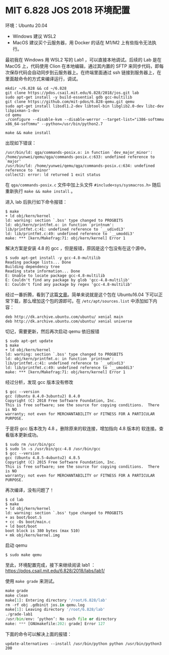 # MIT 6.828 JOS 2018 环境配置

环境：Ubuntu 20.04

- Windows 建议 WSL2
- MacOS 建议买个云服务器，用 Docker 的话在 M1/M2 上有些指令无法执行。

最初我在 Windows 用 WSL2 写的 Lab1 ，可以直接本地调试。后续的 Lab 是在 MacOS 上，代码使用 Clion 在本地编辑，通过其内置的 SFTP 来同步代码，即每次保存代码会自动同步到云服务器上。在终端里面通过 ssh 链接到服务器上，在里面敲命令的方式来编译运行，调试。

```shell
mkdir ~/6.828 && cd ~/6.828
git clone https://pdos.csail.mit.edu/6.828/2018/jos.git lab
sudo apt-get install -y build-essential gdb gcc-multilib
git clone https://github.com/mit-pdos/6.828-qemu.git qemu
sudo apt-get install libsdl1.2-dev libtool-bin libglib2.0-dev libz-dev libpixman-1-dev
cd qemu
./configure --disable-kvm --disable-werror --target-list="i386-softmmu x86_64-softmmu" --python=/usr/bin/python2.7

make && make install
```

出现如下错误：

```shell
/usr/bin/ld: qga/commands-posix.o: in function `dev_major_minor':
/home/yunwei/qemu/qga/commands-posix.c:633: undefined reference to `major'
/usr/bin/ld: /home/yunwei/qemu/qga/commands-posix.c:634: undefined reference to `minor'
collect2: error: ld returned 1 exit status
```

在 `qga/commands-posix.c` 文件中加上头文件 `#include<sys/sysmacros.h>` 随后重新执行 `make && make install` 。

进入 lab 后执行如下命令报错：

```shell
$ make
+ ld obj/kern/kernel
ld: warning: section `.bss' type changed to PROGBITS
ld: obj/kern/printfmt.o: in function `printnum':
lib/printfmt.c:41: undefined reference to `__udivdi3'
ld: lib/printfmt.c:49: undefined reference to `__umoddi3'
make: *** [kern/Makefrag:71: obj/kern/kernel] Error 1
```

解决方案是安装 4.8 的 gcc ，但是报错，原因是这个包没有在这个源中。

```shell
$ sudo apt-get install -y gcc-4.8-multilib
Reading package lists... Done
Building dependency tree
Reading state information... Done
E: Unable to locate package gcc-4.8-multilib
E: Couldn't find any package by glob 'gcc-4.8-multilib'
E: Couldn't find any package by regex 'gcc-4.8-multilib'
```

经过一番折腾，看到了这篇[文章](https://blog.csdn.net/feinifi/article/details/121793945)。简单来说就是这个包在 Ubuntu16.04 下可以正常下载，那么增加这个包的源即可。在 `/etc/apt/sources.list` 中添加如下内容：

```shell
deb http://dk.archive.ubuntu.com/ubuntu/ xenial main
deb http://dk.archive.ubuntu.com/ubuntu/ xenial universe
```

切记，需要更新，然后再次启动 qemu 依旧报错

```shell
$ sudo apt-get update
$ make
+ ld obj/kern/kernel
ld: warning: section `.bss' type changed to PROGBITS
ld: obj/kern/printfmt.o: in function `printnum':
lib/printfmt.c:41: undefined reference to `__udivdi3'
ld: lib/printfmt.c:49: undefined reference to `__umoddi3'
make: *** [kern/Makefrag:71: obj/kern/kernel] Error 1
```

经过分析，发现 gcc 版本没有修改

```shell
$ gcc --version
gcc (Ubuntu 8.4.0-3ubuntu2) 8.4.0
Copyright (C) 2018 Free Software Foundation, Inc.
This is free software; see the source for copying conditions.  There is NO
warranty; not even for MERCHANTABILITY or FITNESS FOR A PARTICULAR PURPOSE.
```

于是将 gcc 版本改为 4.8 。删除原来的软连接，增加指向 4.8 版本的 软连接。查看版本更新成功。

```shell
$ sudo rm /usr/bin/gcc
$ sudo ln -s /usr/bin/gcc-4.8 /usr/bin/gcc
$ gcc --version
gcc (Ubuntu 4.8.5-4ubuntu2) 4.8.5
Copyright (C) 2015 Free Software Foundation, Inc.
This is free software; see the source for copying conditions.  There is NO
warranty; not even for MERCHANTABILITY or FITNESS FOR A PARTICULAR PURPOSE.
```

再次编译，没有问题了！

```shell
$ cd lab
$ make
+ ld obj/kern/kernel
ld: warning: section `.bss' type changed to PROGBITS
+ as boot/boot.S
+ cc -Os boot/main.c
+ ld boot/boot
boot block is 380 bytes (max 510)
+ mk obj/kern/kernel.img
```

启动 qemu

```shell
$ sudo make qemu
```

至此，环境配置完成，接下来继续阅读 lab1 ：https://pdos.csail.mit.edu/6.828/2018/labs/lab1/

使用 `make grade` 来测试。

```python
make grade
make clean
make[1]: Entering directory '/root/6.828/lab'
rm -rf obj .gdbinit jos.in qemu.log
make[1]: Leaving directory '/root/6.828/lab'
./grade-lab1
/usr/bin/env: ‘python’: No such file or directory
make: *** [GNUmakefile:202: grade] Error 127
```

下面的命令可以解决上面的报错：

```shell
update-alternatives --install /usr/bin/python python /usr/bin/python3 200
```
